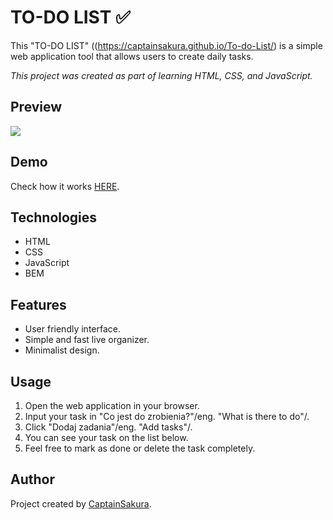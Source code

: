 # TO-DO LIST ✅

This "TO-DO LIST" ((https://captainsakura.github.io/To-do-List/) is a simple web application tool that allows users to create daily tasks.

*This project was created as part of learning HTML, CSS, and JavaScript.*

## Preview
![](https://github.com/CaptainSakura/To-do-List/assets/157750673/dbc55c9e-cf1e-4874-942b-f152d4d8e1c8)


## Demo
Check how it works [HERE](https://captainsakura.github.io/To-do-List/).

## Technologies
- HTML
- CSS
- JavaScript
- BEM

## Features
- User friendly interface.
- Simple and fast live organizer.
- Minimalist design.


## Usage
1. Open the web application in your browser.
2. Input your task in "Co jest do zrobienia?"/eng. "What is there to do"/.
3. Click "Dodaj zadania"/eng. "Add tasks"/.
4. You can see your task on the list below.
5. Feel free to mark as done or delete the task completely. 

## Author
Project created by [CaptainSakura](https://github.com/CaptainSakura).


